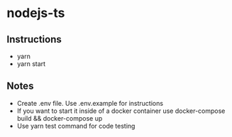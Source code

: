 # nodejs-ts

## Instructions

- yarn
- yarn start

## Notes

- Create .env file. Use .env.example for instructions
- If you want to start it inside of a docker container use docker-compose build && docker-compose up
- Use yarn test command for code testing
